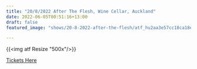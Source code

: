 ```yaml
---
title: "20/8/2022 After The Flesh, Wine Cellar, Auckland"
date: 2022-06-05T00:51:16+13:00
draft: false
featured_image: "shows/20-8-2022-after-the-flesh/atf_hu2aa3e57cc18ca18ef1ae1b3e131d768f_2927999_512x360_fill_q75_box_smart1.jpg"

---
```


{{<img atf Resize "500x"/>}}

[Tickets Here](https://www.undertheradar.co.nz/gig/79156/After-The-Flesh-Te-Whanganui-a-Tara-Stars-And-The-Underground-UMOS.utr?fbclid=IwAR34itLbApoCkisZtjSuBhzYHMLAYLv1knkN-H4PEABtyIymHl2Cen9Q5L0) 


